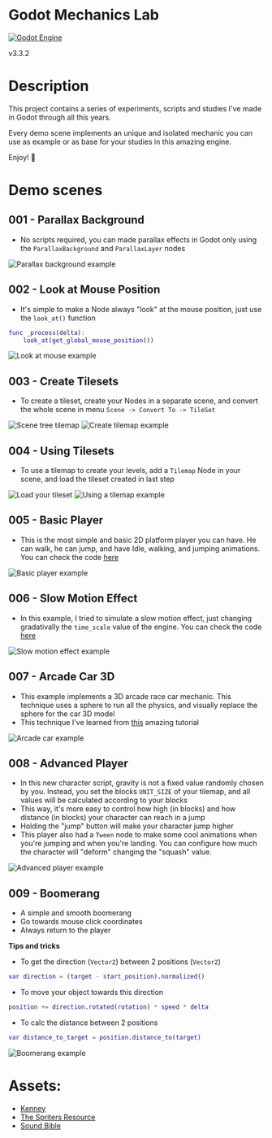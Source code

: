 # Godot Mechanics Lab

[![Godot Engine](https://img.shields.io/badge/GODOT-%23FFFFFF.svg?style=flat&logo=godot-engine)](https://godotengine.org/)

v3.3.2

# Description

This project contains a series of experiments, scripts and studies I've made in Godot through all this years.

Every demo scene implements an unique and isolated mechanic you can use as example or as base for your studies in this amazing engine.

Enjoy! 👾

# Demo scenes

## 001 - Parallax Background

- No scripts required, you can made parallax effects in Godot only using the `ParallaxBackground` and `ParallaxLayer` nodes

![Parallax background example](Images/ParallaxBackground.gif)

## 002 - Look at Mouse Position

- It's simple to make a Node always "look" at the mouse position, just use the `look_at()` function

```gd
func _process(delta):
	look_at(get_global_mouse_position())
```

![Look at mouse example](Images/LookAtMouse.gif)

## 003 - Create Tilesets

- To create a tileset, create your Nodes in a separate scene, and convert the whole scene in menu `Scene -> Convert To -> TileSet`

![Scene tree tilemap](Images/SetupTileset.png)
![Create tilemap example](Images/CreateTileset.gif)

## 004 - Using Tilesets

- To use a tilemap to create your levels, add a `Tilemap` Node in your scene, and load the tileset created in last step

![Load your tileset](Images/LoadTileset.png)
![Using a tilemap example](Images/UsingTileset.gif)

## 005 - Basic Player

- This is the most simple and basic 2D platform player you can have. He can walk, he can jump, and have Idle, walking, and jumping animations. You can check the code [here](https://github.com/renanstn/godot-mechanics/blob/master/Mechanics%20Lab/Scripts/SimplePlayer.gd)

![Basic player example](Images/BasicPlayer.gif)

## 006 - Slow Motion Effect

- In this example, I tried to simulate a slow motion effect, just changing gradativally the `time_scale` value of the engine. You can check the code [here](https://github.com/renanstn/godot-mechanics/blob/master/Mechanics%20Lab/Scripts/SlowMotionEffect.gd)

![Slow motion effect example](Images/SlowMotionEffect.gif)

## 007 - Arcade Car 3D

- This example implements a 3D arcade race car mechanic. This technique uses a sphere to run all the physics, and visually replace the sphere for the car 3D model
- This technique I've learned from [this](https://kidscancode.org/godot_recipes/3d/3d_sphere_car/) amazing tutorial

![Arcade car example](Images/CarSphere.gif)

## 008 - Advanced Player

- In this new character script, gravity is not a fixed value randomly chosen by you. Instead, you set the blocks `UNIT_SIZE` of your tilemap, and all values will be calculated according to your blocks
- This way, it's more easy to control how high (in blocks) and how distance (in blocks) your character can reach in a jump
- Holding the "jump" button will make your character jump higher
- This player also had a `Tween` node to make some cool animations when you're jumping and when you're landing. You can configure how much the character will "deform" changing the "squash" value.

![Advanced player example](Images/AdvancedPlayer.gif)

## 009 - Boomerang

- A simple and smooth boomerang
- Go towards mouse click coordinates
- Always return to the player

**Tips and tricks**

- To get the direction (`Vector2`) between 2 positions (`Vector2`)

```gd
var direction = (target - start_position).normalized()
```

- To move your object towards this direction

```gd
position += direction.rotated(rotation) * speed * delta
```

- To calc the distance between 2 positions

```gd
var distance_to_target = position.distance_to(target)
```

![Boomerang example](Images/Boomerang.gif)

# Assets:

- [Kenney](https://www.kenney.nl/assets/simplified-platformer-pack)
- [The Spriters Resource](https://www.spriters-resource.com/)
- [Sound Bible](http://soundbible.com/)
